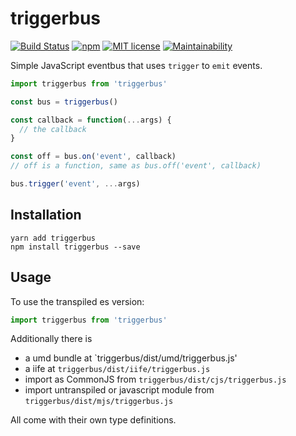 # triggerbus

[![Build Status](https://travis-ci.com/SleeplessByte/triggerbus.svg?branch=master)](https://travis-ci.com/SleeplessByte/triggerbus)
[![npm](https://img.shields.io/npm/v/triggerbus.svg)](https://www.npmjs.com/package/triggerbus)
[![MIT license](http://img.shields.io/badge/license-MIT-brightgreen.svg)](http://opensource.org/licenses/MIT)
[![Maintainability](https://api.codeclimate.com/v1/badges/26915d951dcc26ca4fe1/maintainability)](https://codeclimate.com/github/SleeplessByte/triggerbus/maintainability)

Simple JavaScript eventbus that uses `trigger` to `emit` events.

```JavaScript
import triggerbus from 'triggerbus'

const bus = triggerbus()

const callback = function(...args) {
  // the callback
}

const off = bus.on('event', callback)
// off is a function, same as bus.off('event', callback)

bus.trigger('event', ...args)
```

## Installation

```
yarn add triggerbus
npm install triggerbus --save
```

## Usage

To use the transpiled es version:

```TypeScript
import triggerbus from 'triggerbus'
```

Additionally there is
- a umd bundle at `triggerbus/dist/umd/triggerbus.js'
- a iife at `triggerbus/dist/iife/triggerbus.js`
- import as CommonJS from `triggerbus/dist/cjs/triggerbus.js`
- import untranspiled or javascript module from `triggerbus/dist/mjs/triggerbus.js`

All come with their own type definitions.
